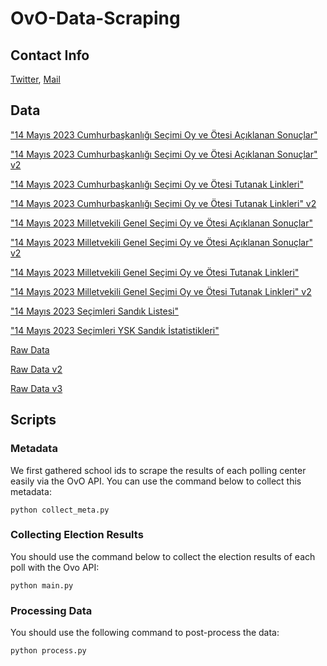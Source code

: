 # OvO-Data-Scraping

## Contact Info

[Twitter](https://twitter.com/keremdotpy), [Mail](mkeremavci@gmail.com)

## Data

["14 Mayıs 2023 Cumhurbaşkanlığı Seçimi Oy ve Ötesi Açıklanan Sonuçlar"](https://drive.google.com/file/d/1ucE5IQZeiLNdK-ROgOpF91bXGTfQkljV/view?usp=sharing)

["14 Mayıs 2023 Cumhurbaşkanlığı Seçimi Oy ve Ötesi Açıklanan Sonuçlar" v2](https://drive.google.com/file/d/1cTWkn6fW6-HL9DRvcxYJ0HIE7N1ww6km/view?usp=sharing)

["14 Mayıs 2023 Cumhurbaşkanlığı Seçimi Oy ve Ötesi Tutanak Linkleri"](https://drive.google.com/file/d/1G2lPwNvOp3zi9CdQKA-W8pi0XioGVFBn/view?usp=sharing)

["14 Mayıs 2023 Cumhurbaşkanlığı Seçimi Oy ve Ötesi Tutanak Linkleri" v2](https://drive.google.com/file/d/1RIGRMneQvMtD6u8xOHjBLgIDTiIMCMNT/view?usp=sharing)

["14 Mayıs 2023 Milletvekili Genel Seçimi Oy ve Ötesi Açıklanan Sonuçlar"](https://drive.google.com/file/d/1HQhZ5zeckyveKCsOuS5CV9P9JOdYXwT_/view?usp=sharing)

["14 Mayıs 2023 Milletvekili Genel Seçimi Oy ve Ötesi Açıklanan Sonuçlar" v2](https://drive.google.com/file/d/1cQTRffSD-1hYPj--KoU5ggYRxPh67l-2/view?usp=sharing)

["14 Mayıs 2023 Milletvekili Genel Seçimi Oy ve Ötesi Tutanak Linkleri"](https://drive.google.com/file/d/1aRQU8DIshPtmNBMwyPz_JsozBBfwuO_v/view?usp=sharing)

["14 Mayıs 2023 Milletvekili Genel Seçimi Oy ve Ötesi Tutanak Linkleri" v2](https://drive.google.com/file/d/1q6N6MHOXfHTEGNDpGjTU3CF_TV3v7KPF/view?usp=sharing)

["14 Mayıs 2023 Seçimleri Sandık Listesi"](https://drive.google.com/file/d/15mLyFlV6-pX7Lej7QNEHsJqtIH8rzztu/view?usp=sharing)

["14 Mayıs 2023 Seçimleri YSK Sandık İstatistikleri"](https://docs.google.com/spreadsheets/d/1RchxSJlEYjN8dXi0nn5ROEaRApsXMQ5R/edit?usp=sharing&ouid=110274593961655206191&rtpof=true&sd=true)

[Raw Data](https://drive.google.com/file/d/1iHhHIgjPOupt70HXYi_t0Iq0P3Yu6rue/view?usp=sharing)

[Raw Data v2](https://drive.google.com/file/d/1RySPU-_qsEkyEeidifEnzHOmW_HNfdDt/view?usp=sharing)

[Raw Data v3](https://drive.google.com/file/d/1ycxpSFiaY9ccLybjTOk1nbRBitU_Qm6G/view?usp=sharing)

## Scripts

### Metadata

We first gathered school ids to scrape the results of each polling center easily via the OvO API. You can use the command below to collect this metadata:

    python collect_meta.py

### Collecting Election Results

You should use the command below to collect the election results of each poll with the Ovo API:

    python main.py

### Processing Data

You should use the following command to post-process the data:

    python process.py

